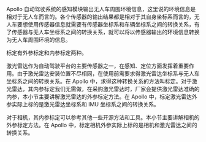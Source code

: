 Apollo 自动驾驶系统的感知模块输出无人车周围环境信息，这里说的环境信息是相对于无人车而言的。各个传感器的输出结果都是相对于其自身坐标系而言的，无人车要想使用传感器信息就需要有传感器坐标系和车辆坐标系之间的转换关系，有了传感器与无人车坐标系之间的转换关系，就可以将以传感器输出的环境信息转换为无人车周围环境的信息。

标定有外参标定和内参标定两种。

激光雷达作为自动驾驶平台的主要传感器之一，在感知、定位方面发挥着重要作用。由于激光雷达安装位置不尽相同，在使用前需要求得激光雷达坐标系与无人车坐标系之间的转换关系。在 Apollo 中，求得这种转换关系的方法叫标定。对于激光雷达，其内参标定我们无需做，在采购激光雷达时，厂家会提供激光雷达准确的内参，本小节主要讲解激光雷达的外参标定方法。在 Apollo 中，标定激光雷达外参实际上标的是激光雷达坐标系和 IMU 坐标系之间的转换关系。

对于相机，其内参标定可以参考其他一些开源方法和工具。本小节主要讲解相机的外参标定方法。在 Apollo 中，标定相机外参实际上标的是相机和激光雷达之间的转换关系。
